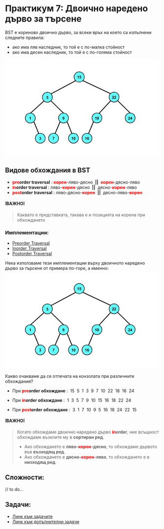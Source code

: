 # Практикум 7: Двоично наредено дърво за търсене
BST е кореново двоично дърво, за всеки връх на което са изпълнени следните правила:
- ако има ляв наследник, то той е с по-малка стойност
- ако има десен наследник, то той е с по-голяма стойност

![binarySearchTree](Images/binarySearchTree.jpg)

## Видове обхождания в BST
- <span style="color: red;">**pre**</span>**order traversal** : <span style="color: red;">**корен**</span>-ляво-дясно  &nbsp;**||**&nbsp; <span style="color: red;">**корен**</span>-дясно-ляво
- <span style="color: red;">**in**</span>**order traversal** : ляво-<span style="color: red;">**корен**</span>-дясно &nbsp;**||**&nbsp; дясно-<span style="color: red;">**корен**</span>-ляво
- <span style="color: red;">**post**</span>**order traversal** : ляво-дясно-<span style="color: red;">**корен**</span> &nbsp;**||**&nbsp; дясно-ляво-<span style="color: red;">**корен**</span>

#### ❕**ВАЖНО**❕
> Каквато е представката, такава е и позицията на корена при обхождането

### Имплементации:
- [Preorder Traversal](preorderTraversal.cpp)
- [Inorder Traversal](inorderTraversal.cpp)
- [Postorder Traversal](postorderTraversal.cpp)


Нека използваме тези имплементации върху двоичното наредено дърво за търсене от примера по-горе, а именно:
![binarySearchTree](Images/binarySearchTree.jpg)

Какво очакваме да се отпечата на конзолата при различните обхождания?
- При <span style="color: red;">**pre**</span>**order обхождане** :&nbsp;  15&nbsp;  5&nbsp;  1&nbsp;  3&nbsp;  9&nbsp;  7&nbsp;  10&nbsp;  22&nbsp;  18&nbsp;  16&nbsp;  24&nbsp; 

- При <span style="color: red;">**in**</span>**order обхождане** :&nbsp;  1&nbsp;  3&nbsp;  5&nbsp;  7&nbsp;  9&nbsp;  10&nbsp;  15&nbsp;  16&nbsp;  18&nbsp;  22&nbsp;  24&nbsp; 

- При <span style="color: red;">**post**</span>**order обхождане** :&nbsp; 3&nbsp;  1&nbsp;  7&nbsp;  10&nbsp;  9&nbsp;  5&nbsp;  16&nbsp;  18&nbsp;  24&nbsp;  22&nbsp;  15&nbsp;  

#### ❕**ВАЖНО**❕
> Когато обхождаме двоично наредено дърво <span style="color: red;">**in**</span>**order**, ние всъщност обхождаме възелите му в **сортиран ред**. 
> - Ако обхождането е **ляво-**<span style="color: red;">**корен**</span>**-дясно**, то обхождаме дървото във **възходящ ред**.
> - Ако обхождането е **дясно-**<span style="color: red;">**корен**</span>**-ляво**, то обхождането е в **низходящ ред**.

## Сложности:
// to do...

## Задачи:
- [Линк към задачите](https://leetcode.com/problem-list/ak9s8zte/)
- [Линк към допълнителни задачи]()
